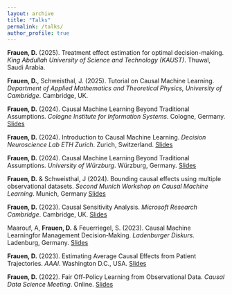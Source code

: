 ```yaml
---
layout: archive
title: "Talks"
permalink: /talks/
author_profile: true
---
```


**Frauen, D.** (2025). Treatment effect estimation for optimal decision-making. _King Abdullah University of Science and Technology (KAUST)_. Thuwal, Saudi Arabia.

**Frauen, D.**, Schweisthal, J.  (2025). Tutorial on Causal Machine Learning. _Department of Applied Mathematics and Theoretical Physics, University of Cambridge_. Cambridge, UK.

**Frauen, D.** (2024). Causal Machine Learning Beyond Traditional Assumptions. _Cologne Institute for Information Systems_. Cologne, Germany. [Slides]()

**Frauen, D.** (2024). Introduction to Causal Machine Learning. _Decision Neuroscience Lab ETH Zurich_. Zurich, Switzerland. [Slides]()

**Frauen, D.** (2024). Causal Machine Learning Beyond Traditional Assumptions. _University of Würzburg_. Würzburg, Germany. [Slides]()

**Frauen, D.** & Schweisthal, J (2024). Bounding causal effects using multiple observational datasets. _Second Munich Workshop on Causal Machine Learning_. Munich, Germany [Slides]()

**Frauen, D.** (2023). Causal Sensitivity Analysis. _Microsoft Research Cambridge_. Cambridge, UK. [Slides]()

Maarouf, A, **Frauen, D.** & Feuerriegel, S. (2023). Causal Machine Learningfor Management Decision‑Making. _Ladenburger Diskurs_. Ladenburg, Germany. [Slides]()

**Frauen, D.** (2023). Estimating Average Causal Effects from Patient Trajectories. _AAAI_. Washington D.C., USA. [Slides]()

**Frauen, D.** (2022). Fair Off-Policy Learning from Observational Data. _Causal Data Science Meeting_. Online. [Slides]()